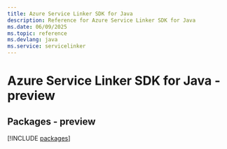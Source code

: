 ```yaml
---
title: Azure Service Linker SDK for Java
description: Reference for Azure Service Linker SDK for Java
ms.date: 06/09/2025
ms.topic: reference
ms.devlang: java
ms.service: servicelinker
---
```

# Azure Service Linker SDK for Java - preview
## Packages - preview
[!INCLUDE [packages](service-linker-index.md)]